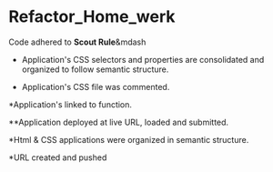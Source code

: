 # Refactor_Home_werk
   Code adhered to **Scout Rule**&mdash

  * Application's CSS selectors and properties are consolidated and organized to follow semantic structure.

  * Application's CSS file was commented.

  *Application's linked to function.

  **Application deployed at live URL, loaded and submitted.
  
  *Html & CSS applications were organized in semantic structure.
  
  *URL created and pushed

  
  


